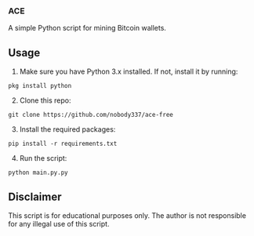 ### ACE

A simple Python script for mining Bitcoin wallets.

## Usage

1. Make sure you have Python 3.x installed. If not, install it by running:

```pkg install python```



2. Clone this repo:

```git clone https://github.com/nobody337/ace-free```



3. Install the required packages:

```pip install -r requirements.txt```



4. Run the script:

```python main.py.py```




## Disclaimer

This script is for educational purposes only. The author is not responsible for any illegal use of this script.
